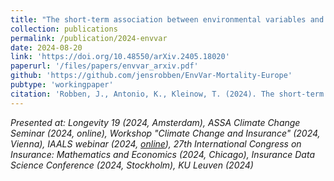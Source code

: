 ```yaml
---
title: "The short-term association between environmental variables and mortality: evidence from Europe"
collection: publications
permalink: /publication/2024-envvar
date: 2024-08-20
link: 'https://doi.org/10.48550/arXiv.2405.18020'
paperurl: '/files/papers/envvar_arxiv.pdf'
github: 'https://github.com/jensrobben/EnvVar-Mortality-Europe'
pubtype: 'workingpaper'
citation: 'Robben, J., Antonio, K., Kleinow, T. (2024). The short-term association between environmental variables and mortality: evidence from Europe. arXiv preprint arXiv:2405.18020'
---
```


<i> Presented at: Longevity 19 (2024, Amsterdam), ASSA Climate Change Seminar (2024, online), Workshop "Climate Change and Insurance" (2024, Vienna), IAALS webinar (2024, <a href="https://actuview.com/videos/the-association-between-environmental-variables-short-term-mortality-evidence-from-europe-4082">online</a>), 27th International Congress on Insurance: Mathematics and Economics (2024, Chicago), Insurance Data Science Conference (2024, Stockholm), KU Leuven (2024) </i>